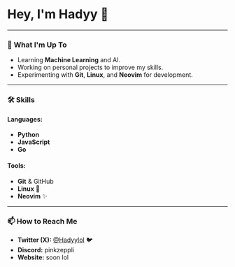 # Hey, I'm Hadyy 👋

---

### 🌱 **What I'm Up To**
- Learning **Machine Learning** and AI.
- Working on personal projects to improve my skills.
- Experimenting with **Git**, **Linux**, and **Neovim** for development.

---

### 🛠️ **Skills**
#### Languages:
- **Python** 
- **JavaScript** 
- **Go** 

#### Tools:
- **Git** & GitHub
- **Linux** 🐧
- **Neovim** ✨

---

### 📫 **How to Reach Me**
- **Twitter (X):** [@Hadyylol](https://x.com/Hadyylol) 🐦
- **Discord:** pinkzeppli
- **Website:** soon lol
